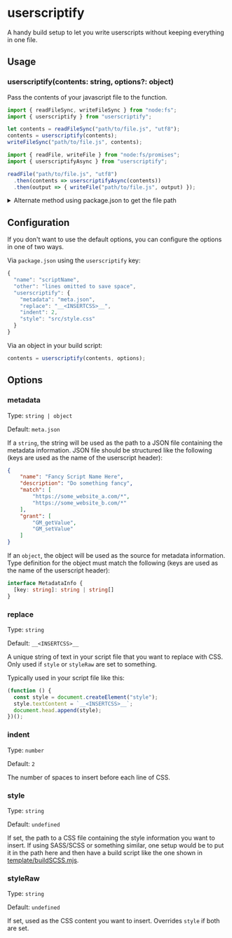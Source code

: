 # userscriptify
A handy build setup to let you write userscripts without keeping everything in one file.

## Usage

### userscriptify(contents: string, options?: object)
Pass the contents of your javascript file to the function.

```js
import { readFileSync, writeFileSync } from "node:fs";
import { userscriptify } from "userscriptify";

let contents = readFileSync("path/to/file.js", "utf8");
contents = userscriptify(contents);
writeFileSync("path/to/file.js", contents);
```

```js
import { readFile, writeFile } from "node:fs/promises";
import { userscriptifyAsync } from "userscriptify";

readFile("path/to/file.js", "utf8")
  .then(contents => userscriptifyAsync(contents))
  .then(output => { writeFile("path/to/file.js", output) });
```

<details>
<summary>Alternate method using package.json to get the file path</summary>

```js
import { readFile, writeFile } from "node:fs/promises";
import { userscriptifyAsync } from "userscriptify";

const packageInfo = await readFile('package.json', 'utf8').then(info => JSON.parse(info));

// Assuming you have the file path as the value for "main"
readFile(packageInfo.main, "utf8")
  .then(contents => userscriptifyAsync(contents))
  .then(output => { writeFile(packageInfo.main, output) });
```
</details>

## Configuration
If you don't want to use the default options, you can configure the options in one of two ways.

Via `package.json` using the `userscriptify` key:

```javascript
{
  "name": "scriptName",
  "other": "lines omitted to save space",
  "userscriptify": {
    "metadata": "meta.json",
    "replace": "__<INSERTCSS>__",
    "indent": 2,
    "style": "src/style.css"
  }
}
```

Via an object in your build script:

```js
contents = userscriptify(contents, options);
```

## Options

### metadata

Type: `string | object`

Default: `meta.json`

If a `string`, the string will be used as the path to a JSON file containing the metadata information. JSON file should be structured like the following (keys are used as the name of the userscript header):

```json
{
    "name": "Fancy Script Name Here",
    "description": "Do something fancy",
    "match": [
        "https://some_website_a.com/*",
        "https://some_website_b.com/*"
    ],
    "grant": [
        "GM_getValue",
        "GM_setValue"
    ]
}
```

If an `object`, the object will be used as the source for metadata information. Type definition for the object must match the following (keys are used as the name of the userscript header):
```typescript
interface MetadataInfo {
  [key: string]: string | string[]
}
```

### replace

Type: `string`

Default: `__<INSERTCSS>__`

A unique string of text in your script file that you want to replace with CSS. Only used if `style` or `styleRaw` are set to something.

Typically used in your script file like this:

```javascript
(function () {
  const style = document.createElement("style");
  style.textContent = `__<INSERTCSS>__`;
  document.head.append(style);
})();
```

### indent

Type: `number`

Default: `2`

The number of spaces to insert before each line of CSS.

### style

Type: `string`

Default: `undefined`

If set, the path to a CSS file containing the style information you want to insert. If using SASS/SCSS or something similar, one setup would be to put it in the path here and then have a build script like the one shown in [template/buildSCSS.mjs](template/buildSCSS.mjs).

### styleRaw

Type: `string`

Default: `undefined`

If set, used as the CSS content you want to insert. Overrides `style` if both are set.
